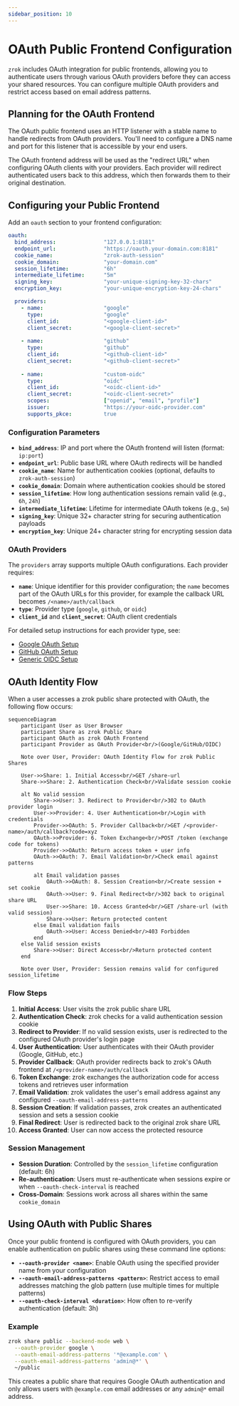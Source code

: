 ```yaml
---
sidebar_position: 10
---
```


# OAuth Public Frontend Configuration

`zrok` includes OAuth integration for public frontends, allowing you to authenticate users through various OAuth providers before they can access your shared resources. You can configure multiple OAuth providers and restrict access based on email address patterns.

## Planning for the OAuth Frontend

The OAuth public frontend uses an HTTP listener with a stable name to handle redirects from OAuth providers. You'll need to configure a DNS name and port for this listener that is accessible by your end users.

The OAuth frontend address will be used as the "redirect URL" when configuring OAuth clients with your providers. Each provider will redirect authenticated users back to this address, which then forwards them to their original destination.

## Configuring your Public Frontend

Add an `oauth` section to your frontend configuration:

```yaml
oauth:
  bind_address:               "127.0.0.1:8181"
  endpoint_url:               "https://oauth.your-domain.com:8181"
  cookie_name:                "zrok-auth-session"
  cookie_domain:              "your-domain.com"
  session_lifetime:           "6h"
  intermediate_lifetime:      "5m"
  signing_key:                "your-unique-signing-key-32-chars"
  encryption_key:             "your-unique-encryption-key-24-chars"

  providers:
    - name:                   "google"
      type:                   "google"
      client_id:              "<google-client-id>"
      client_secret:          "<google-client-secret>"
      
    - name:                   "github"
      type:                   "github"
      client_id:              "<github-client-id>"
      client_secret:          "<github-client-secret>"
      
    - name:                   "custom-oidc"
      type:                   "oidc"
      client_id:              "<oidc-client-id>"
      client_secret:          "<oidc-client-secret>"
      scopes:                 ["openid", "email", "profile"]
      issuer:                 "https://your-oidc-provider.com"
      supports_pkce:          true
```

### Configuration Parameters

- **`bind_address`**: IP and port where the OAuth frontend will listen (format: `ip:port`)
- **`endpoint_url`**: Public base URL where OAuth redirects will be handled
- **`cookie_name`**: Name for authentication cookies (optional, defaults to `zrok-auth-session`)
- **`cookie_domain`**: Domain where authentication cookies should be stored
- **`session_lifetime`**: How long authentication sessions remain valid (e.g., `6h`, `24h`)
- **`intermediate_lifetime`**: Lifetime for intermediate OAuth tokens (e.g., `5m`)
- **`signing_key`**: Unique 32+ character string for securing authentication payloads
- **`encryption_key`**: Unique 24+ character string for encrypting session data

### OAuth Providers

The `providers` array supports multiple OAuth configurations. Each provider requires:

- **`name`**: Unique identifier for this provider configuration; the `name` becomes part of the OAuth URLs for this provider, for example the callback URL becomes `/<name>/auth/callback`
- **`type`**: Provider type (`google`, `github`, or `oidc`)
- **`client_id`** and **`client_secret`**: OAuth client credentials

For detailed setup instructions for each provider type, see:
- [Google OAuth Setup](integrations/google.md)
- [GitHub OAuth Setup](integrations/github.md)  
- [Generic OIDC Setup](integrations/oidc.md)

## OAuth Identity Flow

When a user accesses a zrok public share protected with OAuth, the following flow occurs:

```mermaid
sequenceDiagram
    participant User as User Browser
    participant Share as zrok Public Share
    participant OAuth as zrok OAuth Frontend
    participant Provider as OAuth Provider<br/>(Google/GitHub/OIDC)

    Note over User, Provider: OAuth Identity Flow for zrok Public Shares

    User->>Share: 1. Initial Access<br/>GET /share-url
    Share->>Share: 2. Authentication Check<br/>Validate session cookie
    
    alt No valid session
        Share->>User: 3. Redirect to Provider<br/>302 to OAuth provider login
        User->>Provider: 4. User Authentication<br/>Login with credentials
        Provider->>OAuth: 5. Provider Callback<br/>GET /<provider-name>/auth/callback?code=xyz
        OAuth->>Provider: 6. Token Exchange<br/>POST /token (exchange code for tokens)
        Provider->>OAuth: Return access token + user info
        OAuth->>OAuth: 7. Email Validation<br/>Check email against patterns
        
        alt Email validation passes
            OAuth->>OAuth: 8. Session Creation<br/>Create session + set cookie
            OAuth->>User: 9. Final Redirect<br/>302 back to original share URL
            User->>Share: 10. Access Granted<br/>GET /share-url (with valid session)
            Share->>User: Return protected content
        else Email validation fails
            OAuth->>User: Access Denied<br/>403 Forbidden
        end
    else Valid session exists
        Share->>User: Direct Access<br/>Return protected content
    end

    Note over User, Provider: Session remains valid for configured session_lifetime
```

### Flow Steps

1. **Initial Access**: User visits the zrok public share URL
2. **Authentication Check**: zrok checks for a valid authentication session cookie
3. **Redirect to Provider**: If no valid session exists, user is redirected to the configured OAuth provider's login page
4. **User Authentication**: User authenticates with their OAuth provider (Google, GitHub, etc.)
5. **Provider Callback**: OAuth provider redirects back to zrok's OAuth frontend at `/<provider-name>/auth/callback`
6. **Token Exchange**: zrok exchanges the authorization code for access tokens and retrieves user information
7. **Email Validation**: zrok validates the user's email address against any configured `--oauth-email-address-patterns`
8. **Session Creation**: If validation passes, zrok creates an authenticated session and sets a session cookie
9. **Final Redirect**: User is redirected back to the original zrok share URL
10. **Access Granted**: User can now access the protected resource

### Session Management

- **Session Duration**: Controlled by the `session_lifetime` configuration (default: 6h)
- **Re-authentication**: Users must re-authenticate when sessions expire or when `--oauth-check-interval` is reached
- **Cross-Domain**: Sessions work across all shares within the same `cookie_domain`

## Using OAuth with Public Shares

Once your public frontend is configured with OAuth providers, you can enable authentication on public shares using these command line options:

- **`--oauth-provider <name>`**: Enable OAuth using the specified provider name from your configuration
- **`--oauth-email-address-patterns <pattern>`**: Restrict access to email addresses matching the glob pattern (use multiple times for multiple patterns)
- **`--oauth-check-interval <duration>`**: How often to re-verify authentication (default: 3h)

### Example

```bash
zrok share public --backend-mode web \
  --oauth-provider google \
  --oauth-email-address-patterns '*@example.com' \
  --oauth-email-address-patterns 'admin@*' \
  ~/public
```

This creates a public share that requires Google OAuth authentication and only allows users with `@example.com` email addresses or any `admin@*` email address.
